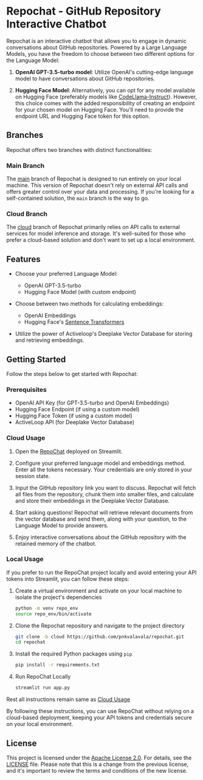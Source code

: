 # Repochat - GitHub Repository Interactive Chatbot

Repochat is an interactive chatbot that allows you to engage in dynamic conversations about GitHub repositories. Powered by a Large Language Models, you have the freedom to choose between two different options for the Language Model:

1. **OpenAI GPT-3.5-turbo model**: Utilize OpenAI's cutting-edge language model to have conversations about GitHub repositories.

2. **Hugging Face Model**: Alternatively, you can opt for any model available on Hugging Face (preferably models like [CodeLlama-Instruct](https://huggingface.co/codellama/CodeLlama-13b-Instruct-hf)). However, this choice comes with the added responsibility of creating an endpoint for your chosen model on Hugging Face. You'll need to provide the endpoint URL and Hugging Face token for this option.

## Branches

Repochat offers two branches with distinct functionalities:

### Main Branch

The [main](https://github.com/pnkvalavala/repochat) branch of Repochat is designed to run entirely on your local machine. This version of Repochat doesn't rely on external API calls and offers greater control over your data and processing. If you're looking for a self-contained solution, the `main` branch is the way to go.

### Cloud Branch

The [cloud](https://github.com/pnkvalavala/repochat/tree/cloud) branch of Repochat primarily relies on API calls to external services for model inference and storage. It's well-suited for those who prefer a cloud-based solution and don't want to set up a local environment.

## Features

- Choose your preferred Language Model:
  - OpenAI GPT-3.5-turbo
  - Hugging Face Model (with custom endpoint)

- Choose between two methods for calculating embeddings:
  - OpenAI Embeddings
  - Hugging Face's [Sentence Transformers](https://huggingface.co/docs/hub/sentence-transformers)

- Utilize the power of Activeloop's Deeplake Vector Database for storing and retrieving embeddings.

## Getting Started

Follow the steps below to get started with Repochat:

### Prerequisites

- OpenAI API Key (for GPT-3.5-turbo and OpenAI Embeddings)
- Hugging Face Endpoint (if using a custom model)
- Hugging Face Token (if using a custom model)
- ActiveLoop API (for Deeplake Vector Database)

### Cloud Usage

1. Open the [RepoChat](https://repochat.streamlit.app/) deployed on Streamlit.

2. Configure your preferred language model and embeddings method. Enter all the tokens necessary. Your credentials are only stored in your session state.

3. Input the GitHub repository link you want to discuss. Repochat will fetch all files from the repository, chunk them into smaller files, and calculate and store their embeddings in the Deeplake Vector Database.

4. Start asking questions! Repochat will retrieve relevant documents from the vector database and send them, along with your question, to the Language Model to provide answers.

5. Enjoy interactive conversations about the GitHub repository with the retained memory of the chatbot.

### Local Usage

If you prefer to run the RepoChat project locally and avoid entering your API tokens into Streamlit, you can follow these steps:

1. Create a virtual environment and activate on your local machine to isolate the project's dependencies

   ```bash
   python -m venv repo_env
   source repo_env/bin/activate
   ```

2. Clone the Repochat repository and navigate to the project directory

   ```bash
   git clone -b cloud https://github.com/pnkvalavala/repochat.git
   cd repochat
   ```

3. Install the required Python packages using `pip`

   ```bash
   pip install -r requirements.txt
   ```

4. Run RepoChat Locally

   ```bash
   streamlit run app.py
   ```

Rest all instructions remain same as [Cloud Usage](#cloud-usage)

By following these instructions, you can use RepoChat without relying on a cloud-based deployment, keeping your API tokens and credentials secure on your local environment.

## License

This project is licensed under the [Apache License 2.0](http://www.apache.org/licenses/LICENSE-2.0). For details, see the [LICENSE](LICENSE) file.
Please note that this is a change from the previous license, and it's important to review the terms and conditions of the new license.
